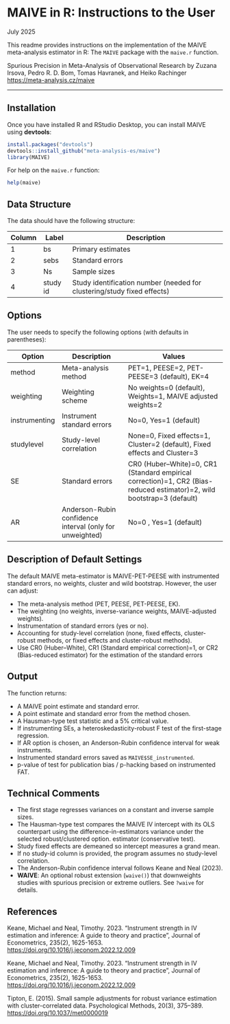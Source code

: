 MAIVE in R: Instructions to the User
================

July 2025

This readme provides instructions on the implementation of the MAIVE
meta-analysis estimator in R: The `MAIVE` package with the
`maive.r` function.

Spurious Precision in Meta-Analysis of Observational Research by Zuzana
Irsova, Pedro R. D. Bom, Tomas Havranek, and Heiko Rachinger  
<https://meta-analysis.cz/maive>

------------------------------------------------------------------------

## Installation

Once you have installed R and RStudio Desktop, you can install MAIVE
using **devtools**:

``` r
install.packages("devtools")
devtools::install_github("meta-analysis-es/maive")
library(MAIVE)
```

For help on the `maive.r` function:

``` r
help(maive)
```

## Data Structure

The data should have the following structure:

| Column | Label | Description |
|----|----|----|
| 1 | bs | Primary estimates |
| 2 | sebs | Standard errors |
| 3 | Ns | Sample sizes |
| 4 | study id | Study identification number (needed for clustering/study fixed effects) |

## Options

The user needs to specify the following options (with defaults in
parentheses):

| Option | Description | Values |
|----|----|----|
| method | Meta-analysis method | PET=1, PEESE=2, PET-PEESE=3 (default), EK=4 |
| weighting | Weighting scheme | No weights=0 (default), Weights=1, MAIVE adjusted weights=2 |
| instrumenting | Instrument standard errors | No=0, Yes=1 (default) |
| studylevel | Study-level correlation | None=0, Fixed effects=1, Cluster=2 (default), Fixed effects and Cluster=3|
| SE | Standard errors | CR0 (Huber–White)=0, CR1 (Standard empirical correction)=1, CR2 (Bias-reduced estimator)=2, wild bootstrap=3 (default)|
| AR | Anderson-Rubin confidence interval (only for unweighted) | No=0 , Yes=1 (default)|

## Description of Default Settings

The default MAIVE meta-estimator is MAIVE-PET-PEESE with instrumented
standard errors, no weights, cluster and wild bootstrap. However, the user can adjust:

- The meta-analysis method (PET, PEESE, PET-PEESE, EK).
- The weighting (no weights, inverse-variance weights, MAIVE-adjusted weights).
- Instrumentation of standard errors (yes or no).
- Accounting for study-level correlation (none, fixed effects,
  cluster-robust methods, or fixed effects and cluster-robust methods).
- Use CR0 (Huber–White), CR1 (Standard empirical correction)=1, or CR2 (Bias-reduced estimator) for the estimation of the standard errors

## Output

The function returns:

- A MAIVE point estimate and standard error.
- A point estimate and standard error from the method chosen.
- A Hausman-type test statistic and a 5% critical value.
- If instrumenting SEs, a heteroskedasticity-robust F test of the
  first-stage regression.
- If AR option is chosen, an Anderson-Rubin confidence interval for weak
  instruments.
- Instrumented standard errors saved as `MAIVE$SE_instrumented`.
- p-value of test for publication bias / p-hacking based on instrumented FAT.

## Technical Comments

- The first stage regresses variances on a constant and inverse sample
  sizes.
- The Hausman-type test compares the MAIVE IV intercept with its OLS counterpart using
  the difference-in-estimators variance under the selected robust/clustered option.
  estimator (conservative test).
- Study fixed effects are demeaned so intercept measures a grand mean.
- If no study-id column is provided, the program assumes no study-level
  correlation.
- The Anderson-Rubin confidence interval follows Keane and Neal (2023).
- **WAIVE**: An optional robust extension (`waive()`) that downweights
  studies with spurious precision or extreme outliers. See `?waive` for details.

## References

Keane, Michael and Neal, Timothy. 2023. “Instrument strength in IV
estimation and inference: A guide to theory and practice”, Journal of
Econometrics, 235(2), 1625-1653.
<https://doi.org/10.1016/j.jeconom.2022.12.009>

Keane, Michael and Neal, Timothy. 2023. “Instrument strength in IV estimation and inference: A guide to theory and practice”, Journal of Econometrics, 235(2), 1625-1653. <https://doi.org/10.1016/j.jeconom.2022.12.009>

Tipton, E. (2015). Small sample adjustments for robust variance estimation with cluster-correlated data. Psychological Methods, 20(3), 375–389. <https://doi.org/10.1037/met0000019>
